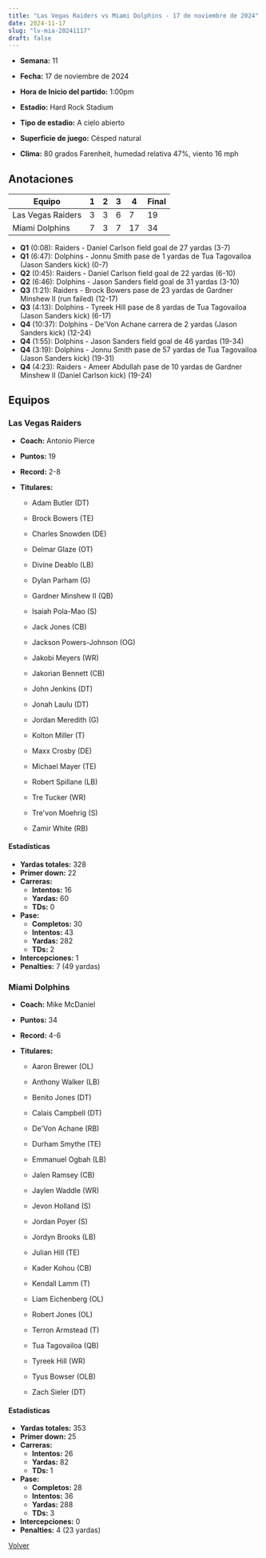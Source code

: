 ```yaml
---
title: "Las Vegas Raiders vs Miami Dolphins - 17 de noviembre de 2024"
date: 2024-11-17
slug: "lv-mia-20241117"
draft: false
---
```


* **Semana:** 11
* **Fecha:** 17 de noviembre de 2024

* **Hora de Inicio del partido:** 1:00pm
* **Estadio:** Hard Rock Stadium
* **Tipo de estadio:** A cielo abierto
* **Superficie de juego:** Césped natural
* **Clima:** 80 grados Farenheit, humedad relativa 47%, viento 16 mph





## Anotaciones
| Equipo | 1 | 2 | 3 | 4 | Final |
|--------|---|---|---|---|-------|
| Las Vegas Raiders  | 3 | 3 | 6 | 7  | 19 |
| Miami Dolphins  | 7 | 3 | 7 | 17  | 34 |
* **Q1** (0:08): Raiders - Daniel Carlson field goal de 27 yardas (3-7)
* **Q1** (6:47): Dolphins - Jonnu Smith pase de 1 yardas de Tua Tagovailoa (Jason Sanders kick) (0-7)
* **Q2** (0:45): Raiders - Daniel Carlson field goal de 22 yardas (6-10)
* **Q2** (6:46): Dolphins - Jason Sanders field goal de 31 yardas (3-10)
* **Q3** (1:21): Raiders - Brock Bowers pase de 23 yardas de Gardner Minshew II (run failed) (12-17)
* **Q3** (4:13): Dolphins - Tyreek Hill pase de 8 yardas de Tua Tagovailoa (Jason Sanders kick) (6-17)
* **Q4** (10:37): Dolphins - De'Von Achane carrera de 2 yardas (Jason Sanders kick) (12-24)
* **Q4** (1:55): Dolphins - Jason Sanders field goal de 46 yardas (19-34)
* **Q4** (3:19): Dolphins - Jonnu Smith pase de 57 yardas de Tua Tagovailoa (Jason Sanders kick) (19-31)
* **Q4** (4:23): Raiders - Ameer Abdullah pase de 10 yardas de Gardner Minshew II (Daniel Carlson kick) (19-24)


## Equipos


### Las Vegas Raiders
* **Coach:** Antonio Pierce
* **Puntos:** 19
* **Record:** 2-8
* **Titulares:** 

  * Adam Butler (DT) 

  * Brock Bowers (TE) 

  * Charles Snowden (DE) 

  * Delmar Glaze (OT) 

  * Divine Deablo (LB) 

  * Dylan Parham (G) 

  * Gardner Minshew II (QB) 

  * Isaiah Pola-Mao (S) 

  * Jack Jones (CB) 

  * Jackson Powers-Johnson (OG) 

  * Jakobi Meyers (WR) 

  * Jakorian Bennett (CB) 

  * John Jenkins (DT) 

  * Jonah Laulu (DT) 

  * Jordan Meredith (G) 

  * Kolton Miller (T) 

  * Maxx Crosby (DE) 

  * Michael Mayer (TE) 

  * Robert Spillane (LB) 

  * Tre Tucker (WR) 

  * Tre'von Moehrig (S) 

  * Zamir White (RB) 

#### Estadísticas
* **Yardas totales:** 328
* **Primer down:** 22
* **Carreras:**
  * **Intentos:** 16
  * **Yardas:** 60
  * **TDs:** 0
* **Pase:**
  * **Completos:** 30
  * **Intentos:** 43
  * **Yardas:** 282
  * **TDs:** 2
* **Intercepciones:** 1
* **Penalties:** 7 (49 yardas)

### Miami Dolphins
* **Coach:** Mike McDaniel
* **Puntos:** 34
* **Record:** 4-6
* **Titulares:** 

  * Aaron Brewer (OL) 

  * Anthony Walker (LB) 

  * Benito Jones (DT) 

  * Calais Campbell (DT) 

  * De'Von Achane (RB) 

  * Durham Smythe (TE) 

  * Emmanuel Ogbah (LB) 

  * Jalen Ramsey (CB) 

  * Jaylen Waddle (WR) 

  * Jevon Holland (S) 

  * Jordan Poyer (S) 

  * Jordyn Brooks (LB) 

  * Julian Hill (TE) 

  * Kader Kohou (CB) 

  * Kendall Lamm (T) 

  * Liam Eichenberg (OL) 

  * Robert Jones (OL) 

  * Terron Armstead (T) 

  * Tua Tagovailoa (QB) 

  * Tyreek Hill (WR) 

  * Tyus Bowser (OLB) 

  * Zach Sieler (DT) 

#### Estadísticas
* **Yardas totales:** 353
* **Primer down:** 25
* **Carreras:**
  * **Intentos:** 26
  * **Yardas:** 82
  * **TDs:** 1
* **Pase:**
  * **Completos:** 28
  * **Intentos:** 36
  * **Yardas:** 288
  * **TDs:** 3
* **Intercepciones:** 0
* **Penalties:** 4 (23 yardas)


[Volver](/historia/2024)

